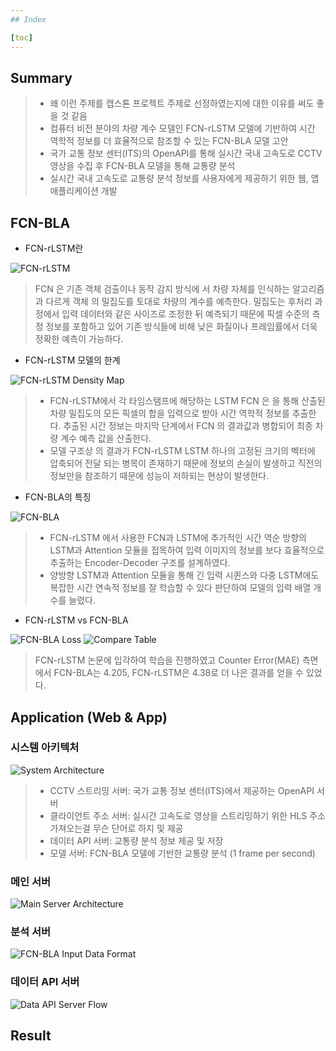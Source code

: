 ```yaml
---
## Index

[toc]
---
```


## Summary

> -   왜 이런 주제를 캡스톤 프로젝트 주제로 선정하였는지에 대한 이유를 써도 좋을 것 같음
> -   컴퓨터 비전 분야의 차량 계수 모델인 FCN-rLSTM 모델에 기반하여 시간 역학적 정보를 더 효율적으로 참조할 수 있는 FCN-BLA 모델 고안
> -   국가 교통 정보 센터(ITS)의 OpenAPI를 통해 실시간 국내 고속도로 CCTV 영상을 수집 후 FCN-BLA 모델을 통해 교통량 분석
> -   실시간 국내 고속도로 교통량 분석 정보를 사용자에게 제공하기 위한 웹, 앱 애플리케이션 개발

## FCN-BLA

-   FCN-rLSTM란

![FCN-rLSTM](/assets/img/vehicle_counting/FCN-rLSTM.png)

> FCN 은 기존 객체 검출이나 동작 감지 방식에 서 차량 자체를 인식하는 알고리즘과 다르게 객체 의 밀집도를 토대로 차량의 계수를 예측한다. 밀집도는 후처리 과정에서 입력 데이터와 같은 사이즈로 조정한 뒤 예측되기 때문에 픽셀 수준의 측정 정보를 포함하고 있어 기존 방식들에 비해 낮은 화질이나 프레임률에서 더욱 정확한 예측이 가능하다.

-   FCN-rLSTM 모델의 한계

![FCN-rLSTM Density Map](/assets/img/vehicle_counting/FCN-rLSTM_density.png)

> -   FCN-rLSTM에서 각 타임스탬프에 해당하는 LSTM FCN 은 을 통해 산출된 차량 밀집도의 모든 픽셀의 합을 입력으로 받아 시간 역학적 정보를 추출한다. 추출된 시간 정보는 마지막 단계에서 FCN 의 결과값과 병합되어 최종 차량 계수 예측 값을 산출한다.
> -   모델 구조상 의 결과가 FCN-rLSTM LSTM 하나의 고정된 크기의 벡터에 압축되어 전달 되는 병목이 존재하기 때문에 정보의 손실이 발생하고 직전의 정보만을 참조하기 때문에 성능이 저하되는 현상이 발생한다.

-   FCN-BLA의 특징

![FCN-BLA](/assets/img/vehicle_counting/FCN-BLA.png)

> -   FCN-rLSTM 에서 사용한 FCN과 LSTM에 추가적인 시간 역순 방향의 LSTM과 Attention 모듈을 접목하여 입력 이미지의 정보를 보다 효율적으로 추출하는 Encoder-Decoder 구조를 설계하였다.
> -   양방향 LSTM과 Attention 모듈을 통해 긴 입력 시퀸스와 다중 LSTM에도 복잡한 시간 연속적 정보를 잘 학습할 수 있다 판단하여 모델의 입력 배열 개수를 늘렸다.

-   FCN-rLSTM vs FCN-BLA

![FCN-BLA Loss](/assets/img/vehicle_counting/FCN-BLA_loss.png)
![Compare Table](/assets/img/vehicle_counting/model_compare.png)

> FCN-rLSTM 논문에 입각하여 학습을 진행하였고 Counter Error(MAE) 측면에서 FCN-BLA는 4.205, FCN-rLSTM은 4.38로 더 나은 결과를 얻을 수 있었다.

## Application (Web & App)

### 시스템 아키텍처

![System Architecture](/assets/img/vehicle_counting/system_architecture.png)

> -   CCTV 스트리밍 서버: 국가 교통 정보 센터(ITS)에서 제공하는 OpenAPI 서버
> -   클라이언트 주소 서버: 실시간 고속도로 영상을 스트리밍하기 위한 HLS 주소 가져오는걸 무슨 단어로 하지 및 제공
> -   데이터 API 서버: 교통량 분석 정보 제공 및 저장
> -   모델 서버: FCN-BLA 모델에 기반한 교통량 분석 (1 frame per second)

### 메인 서버

![Main Server Architecture](/assets/img/vehicle_counting/main_architecture.png)

### 분석 서버

![FCN-BLA Input Data Format](/assets/img/vehicle_counting/FCN-BLA_input.png)

### 데이터 API 서버

![Data API Server Flow](/assets/img/vehicle_counting/data_api_flow.png)

## Result
